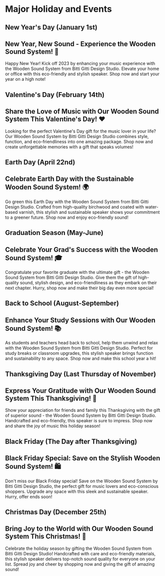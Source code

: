 # Major Holiday and Events

## New Year's Day (January 1st)
<CopyInfoBox>
   <h2>New Year, New Sound - Experience the Wooden Sound System! 🎉</h2>
    
<p>Happy New Year! Kick off 2023 by enhancing your music experience with the Wooden Sound System from Bitti Gitti Design Studio. Elevate your home or office with this eco-friendly and stylish speaker. Shop now and start your year on a high note!</p>
</CopyInfoBox>

## Valentine's Day (February 14th)
<CopyInfoBox>
<h2>Share the Love of Music with Our Wooden Sound System This Valentine's Day! ❤️</h2>
    
<p>Looking for the perfect Valentine's Day gift for the music lover in your life? Our Wooden Sound System by Bitti Gitti Design Studio combines style, function, and eco-friendliness into one amazing package. Shop now and create unforgettable memories with a gift that speaks volumes!</p>
</CopyInfoBox>

## Earth Day (April 22nd)
<CopyInfoBox>
<h2>Celebrate Earth Day with the Sustainable Wooden Sound System! 🌍</h2>
    
<p>Go green this Earth Day with the Wooden Sound System from Bitti Gitti Design Studio. Crafted from high-quality birchwood and coated with water-based varnish, this stylish and sustainable speaker shows your commitment to a greener future. Shop now and enjoy eco-friendly sound!</p>
</CopyInfoBox>

## Graduation Season (May-June)
<CopyInfoBox>
    <h2>Celebrate Your Grad's Success with the Wooden Sound System! 🎓
    </h2>
<p>Congratulate your favorite graduate with the ultimate gift - the Wooden Sound System from Bitti Gitti Design Studio. Give them the gift of high-quality sound, stylish design, and eco-friendliness as they embark on their next chapter. Hurry, shop now and make their big day even more special!</p>
</CopyInfoBox>

## Back to School (August-September)
<CopyInfoBox>
<h2>Enhance Your Study Sessions with Our Wooden Sound System! 📚</h2>
    
<p>As students and teachers head back to school, help them unwind and relax with the Wooden Sound System from Bitti Gitti Design Studio. Perfect for study breaks or classroom upgrades, this stylish speaker brings function and sustainability to any space. Shop now and make this school year a hit!</p>
</CopyInfoBox>

## Thanksgiving Day (Last Thursday of November)
<CopyInfoBox>
    <h2>Express Your Gratitude with Our Wooden Sound System This Thanksgiving! 🦃</h2>
    
  <p>Show your appreciation for friends and family this Thanksgiving with the gift of superior sound - the Wooden Sound System by Bitti Gitti Design Studio. Handcrafted and eco-friendly, this speaker is sure to impress. Shop now and share the joy of music this holiday season!</p>
</CopyInfoBox>

## Black Friday (The Day after Thanksgiving)
<CopyInfoBox>
<h2>Black Friday Special: Save on the Stylish Wooden Sound System! 🛍️</h2>
    
<p>Don't miss our Black Friday special! Save on the Wooden Sound System by Bitti Gitti Design Studio, the perfect gift for music lovers and eco-conscious shoppers. Upgrade any space with this sleek and sustainable speaker. Hurry, offer ends soon!</p>
</CopyInfoBox>

## Christmas Day (December 25th)
<CopyInfoBox>
    <h2>Bring Joy to the World with Our Wooden Sound System This Christmas! 🎄</h2>
    
<p>Celebrate the holiday season by gifting the Wooden Sound System from Bitti Gitti Design Studio! Handcrafted with care and eco-friendly materials, this stylish speaker delivers top-notch sound quality for everyone on your list. Spread joy and cheer by shopping now and giving the gift of amazing sound!</p>
</CopyInfoBox>